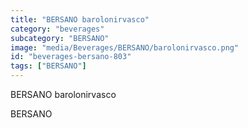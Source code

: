 ```yaml
---
title: "BERSANO barolonirvasco"
category: "beverages"
subcategory: "BERSANO"
image: "media/Beverages/BERSANO/barolonirvasco.png"
id: "beverages-bersano-803"
tags: ["BERSANO"]
---
```


BERSANO barolonirvasco

BERSANO
